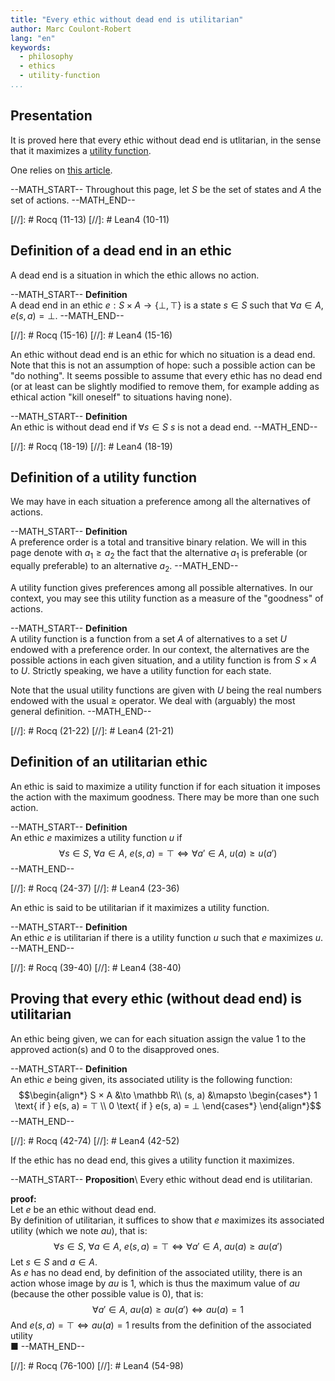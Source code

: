 ```yaml
---
title: "Every ethic without dead end is utilitarian"
author: Marc Coulont-Robert
lang: "en"
keywords:
  - philosophy
  - ethics
  - utility-function
...
```



## Presentation

It is proved here that every ethic without dead end is utlitarian, in the sense that it maximizes a [utility function](https://en.wikipedia.org/wiki/Utility#Preference).

One relies on [this article](https://leibnizproject.com/Articles/ethics_first_steps.html).

--MATH_START--
Throughout this page, let $S$ be the set of states and $A$ the set of actions.
--MATH_END--

[//]: # Rocq (11-13)
[//]: # Lean4 (10-11)


## Definition of a dead end in an ethic

A dead end is a situation in which the ethic allows no action.

--MATH_START--
$\mathbf{Definition}$\
A dead end in an ethic $e: S × A \to \{⊥ ,⊤\}$ is a state $s \in S$ such that $\forall a \in A, e(s, a) = ⊥$.
--MATH_END--

[//]: # Rocq (15-16)
[//]: # Lean4 (15-16)

An ethic without dead end is an ethic for which no situation is a dead end. Note that this is not an assumption of hope: such a possible action can be "do nothing". It seems possible to assume that every ethic has no dead end (or at least can be slightly modified to remove them, for example adding as ethical action "kill oneself" to situations having none).

--MATH_START--
$\mathbf{Definition}$\
An ethic is without dead end if $\forall s \in S$ $s$ is not a dead end.
--MATH_END--

[//]: # Rocq (18-19)
[//]: # Lean4 (18-19)


## Definition of a utility function

We may have in each situation a preference among all the alternatives of actions.

--MATH_START--
$\mathbf{Definition}$\
A preference order is a total and transitive binary relation. We will in this page denote with $a_1 \ge a_2$ the fact that the alternative $a_1$ is preferable (or equally preferable) to an alternative $a_2$.
--MATH_END--

A utility function gives preferences among all possible alternatives. In our context, you may see this utility function as a measure of the "goodness" of actions.

--MATH_START--
$\mathbf{Definition}$\
A utility function is a function from a set $A$ of alternatives to a set $U$ endowed with a preference order. In our context, the alternatives are the possible actions in each given situation, and a utility function is from $S × A$ to $U$. Strictly speaking, we have a utility function for each state.

Note that the usual utility functions are given with $U$ being the real numbers endowed with the usual $\ge$ operator. We deal with (arguably) the most general definition.
--MATH_END--

[//]: # Rocq (21-22)
[//]: # Lean4 (21-21)


## Definition of an utilitarian ethic

An ethic is said to maximize a utility function if for each situation it imposes the action with the maximum goodness. There may be more than one such action.

--MATH_START--
$\mathbf{Definition}$\
An ethic $e$ maximizes a utility function $u$ if
$$\forall s \in S,\ \forall a \in A,\ e(s, a)=⊤ \iff \forall a' \in A,\ u(a) \ge u(a')$$
--MATH_END--

[//]: # Rocq (24-37)
[//]: # Lean4 (23-36)

An ethic is said to be utilitarian if it maximizes a utility function.

--MATH_START--
$\mathbf{Definition}$\
An ethic $e$ is utilitarian if there is a utility function $u$ such that $e$ maximizes $u$.
--MATH_END--

[//]: # Rocq (39-40)
[//]: # Lean4 (38-40)


## Proving that every ethic (without dead end) is utilitarian

An ethic being given, we can for each situation assign the value $1$ to the approved action(s) and $0$ to the disapproved ones.

--MATH_START--
$\mathbf{Definition}$\
An ethic $e$ being given, its associated utility is the following function:
$$\begin{align*}
    S × A &\to \mathbb R\\
    (s, a) &\mapsto \begin{cases*}
        1 \text{ if } e(s, a) = ⊤ \\
        0 \text{ if } e(s, a) = ⊥
    \end{cases*}
\end{align*}$$
--MATH_END--

[//]: # Rocq (42-74)
[//]: # Lean4 (42-52)

If the ethic has no dead end, this gives a utility function it maximizes.

--MATH_START--
$\mathbf{Proposition}$\ 
Every ethic without dead end is utilitarian.

$\mathbf{proof:}$\
Let $e$ be an ethic without dead end. \
By definition of utilitarian, it suffices to show that $e$ maximizes its associated utility (which we note $au$), that is: \
$$\forall s \in S,\ \forall a \in A,\ e(s, a)=⊤ \iff \forall a' \in A,\ au(a) \ge au(a')$$
Let $s \in S$ and $a \in A$. \
As $e$ has no dead end, by definition of the associated utility, there is an action whose image by $au$ is $1$, which is thus the maximum value of $au$ (because the other possible value is $0$), that is: \
$$\forall a' \in A,\ au(a) \ge au(a') \iff au(a) = 1$$
And $e(s, a)=⊤ \iff au(a) = 1$ results from the definition of the associated utility \
■
--MATH_END--

[//]: # Rocq (76-100)
[//]: # Lean4 (54-98)
